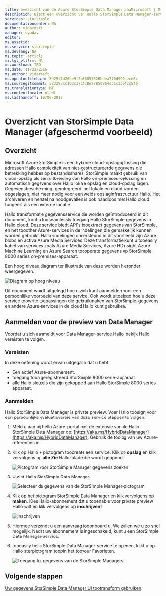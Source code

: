 ```yaml
---
title: overzicht van de Azure StorSimple Data Manager aaaMicrosoft | Microsoft Docs
description: Biedt een overzicht van Hallo StorSimple Data Manager-service (afgeschermd voorbeeld)
services: storsimple
documentationcenter: NA
author: vidarmsft
manager: syadav
editor: 
ms.assetid: 
ms.service: storsimple
ms.devlang: NA
ms.topic: article
ms.tgt_pltfrm: NA
ms.workload: TBD
ms.date: 11/22/2016
ms.author: vidarmsft
ms.openlocfilehash: 5d29f7d26be9f2b36857526bdea770d991cece6c
ms.sourcegitcommit: 523283cc1b3c37c428e77850964dc1c33742c5f0
ms.translationtype: MT
ms.contentlocale: nl-NL
ms.lasthandoff: 10/06/2017
---
```

# <a name="storsimple-data-manager-overview-private-preview"></a>Overzicht van StorSimple Data Manager (afgeschermd voorbeeld)

## <a name="overview"></a>Overzicht

Microsoft Azure StorSimple is een hybride cloud-opslagoplossing die adressen Hallo complexiteit van niet-gestructureerde gegevens die betrekking hebben op bestandsshares. StorSimple maakt gebruik van cloud-opslag als een uitbreiding van Hallo on-premises-oplossing en automatisch gegevens over Hallo lokale opslag en cloud-opslag lagen. Gegevensbescherming, geïntegreerd met lokale en cloud worden opgeslagen, niet meer nodig voor een weids opslaginfrastructuur Hallo. Het archiveren en herstel na noodgevallen is ook naadloos met Hallo cloud fungeert als een externe locatie.

Hallo transformatie gegevensservice die worden geïntroduceerd in dit document, kunt u tooseamlessly toegang Hallo StorSimple-gegevens in Hallo cloud. Deze service biedt API's tooextract gegevens van StorSimple, en het tooother Azure-services in de indelingen die gemakkelijk kunnen worden gebruikt. Hallo-indelingen ondersteund in dit voorbeeld zijn Azure blobs en activa Azure Media Services. Deze transformatie kunt u tooeasily kabel van services zoals Azure Media Services, Azure HDInsight Azure Machine Learning en Azure Search toooperate gegevens op StorSimple 8000 series on-premises-apparaat.

Een hoog niveau diagram ter illustratie van deze worden hieronder weergegeven.

![Diagram op hoog niveau](./media//storsimple-data-manager-overview/high-level-diagram.png)

Dit document wordt uitgelegd hoe u zich kunt aanmelden voor een persoonlijke voorbeeld van deze service. Ook wordt uitgelegd hoe u deze service toowrite toepassingen die gebruikmaken van StorSimple-gegevens en andere Azure-services in de cloud Hallo kunt gebruiken.

## <a name="sign-up-for-data-manager-preview"></a>Aanmelden voor de preview van Data Manager
Voordat u zich aanmeldt voor Data Manager-service Hallo, bekijk Hallo vereisten te volgen.

### <a name="prerequisites"></a>Vereisten

In deze oefening wordt ervan uitgegaan dat u hebt
* Een actief Azure-abonnement.
* toegang tooa geregistreerd StorSimple 8000 serie-apparaat
* alle Hallo sleutels die zijn gekoppeld aan Hallo StorSimple 8000 series apparaat.

### <a name="sign-up"></a>Aanmelden

Hallo StorSimple Data Manager is private preview. Voer Hallo toosign voor een persoonlijke evaluatieversie van deze service stappen te volgen:

1.  Meld u aan bij hello Azure-portal met de extensie van de Hallo StorSimple Data Manager op: [https://aka.ms/HybridDataManager](https://aka.ms/HybridDataManager). Gebruik de toolog van uw Azure-referenties in.

2.  Klik op Hallo  **+**  pictogram toocreate een service. Klik op **opslag** en klik vervolgens op **alle Zie** Hallo-blade die wordt geopend.

    ![Pictogram voor StorSimple Manager gegevens zoeken](./media/storsimple-data-manager-overview/search-data-manager-icon.png)

3. U ziet Hallo StorSimple Data Manager.

    ![Selecteer de gegevens van de StorSimple Manager-pictogram](./media/storsimple-data-manager-overview/select-data-manager-icon.png)

4. Klik op het pictogram StorSimple Data Manager en klik vervolgens op **maken**. Kies Hallo-abonnement dat u tooenable voor private preview Hallo wilt en klik vervolgens op **inschrijven!**

    ![Inschrijven](./media/storsimple-data-manager-overview/sign-me-up.png)

5. Hiermee verzendt u een aanvraag tooonboard u. We zullen we u zo snel mogelijk. Nadat uw abonnement is ingeschakeld, kunt u een StorSimple Data Manager-service.

6. tooeasily hello StorSimple Data Manager-service te openen, klikt u op Hallo sterpictogram toopin het tooyour Favorieten.

    ![Toegang tot gegevens van de StorSimple Managers](./media/storsimple-data-manager-overview/access-data-managers.png)


## <a name="next-steps"></a>Volgende stappen

[Uw gegevens StorSimple Data Manager UI tootransform gebruiken](storsimple-data-manager-ui.md).
